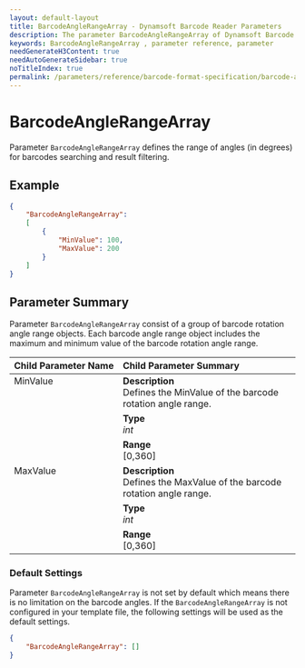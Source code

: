 ```yaml
---
layout: default-layout
title: BarcodeAngleRangeArray - Dynamsoft Barcode Reader Parameters
description: The parameter BarcodeAngleRangeArray of Dynamsoft Barcode Reader helps specify the encoding table used to code the Customer Information Field of Australian Post Customer Barcode.
keywords: BarcodeAngleRangeArray , parameter reference, parameter
needGenerateH3Content: true
needAutoGenerateSidebar: true
noTitleIndex: true
permalink: /parameters/reference/barcode-format-specification/barcode-angle-range-array.html
---
```


# BarcodeAngleRangeArray

Parameter `BarcodeAngleRangeArray` defines the range of angles (in degrees) for barcodes searching and result filtering.

## Example

```json
{
    "BarcodeAngleRangeArray": 
    [
        {
            "MinValue": 100,
            "MaxValue": 200
        }
    ]
}
```

## Parameter Summary

Parameter `BarcodeAngleRangeArray` consist of a group of barcode rotation angle range objects. Each barcode angle range object includes the maximum and minimum value of the barcode rotation angle range.

<table style = "text-align:left">
    <thead>
        <tr>
            <th nowrap="nowrap">Child Parameter Name</th>
            <th nowrap="nowrap">Child Parameter Summary</th>
        </tr>
    </thead>
    <tr>
        <td rowspan = "3" style="vertical-align:text-top">MinValue<br></td>
        <td><b>Description</b><br>Defines the MinValue of the barcode rotation angle range.</td>
    </tr>
    <tr>
        <td><b>Type</b><br><i>int</i></td>
    </tr>
    <tr>
        <td><b>Range</b><br>[0,360]
        </td>
    </tr>
    <tr>
        <td rowspan = "3" style="vertical-align:text-top">MaxValue<br></td>
        <td><b>Description</b><br>Defines the MaxValue of the barcode rotation angle range.</td>
    </tr>
    <tr>
        <td><b>Type</b><br><i>int</i></td>
    </tr>
    <tr>
        <td><b>Range</b><br>[0,360]
        </td>
    </tr>
</table>

### Default Settings

Parameter `BarcodeAngleRangeArray` is not set by default which means there is no limitation on the barcode angles. If the `BarcodeAngleRangeArray` is not configured in your template file, the following settings will be used as the default settings.

```json
{
    "BarcodeAngleRangeArray": []
}
```
